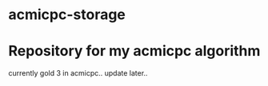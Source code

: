# acmicpc-storage

Repository for my acmicpc algorithm
===

currently gold 3 in acmicpc.. update later..
